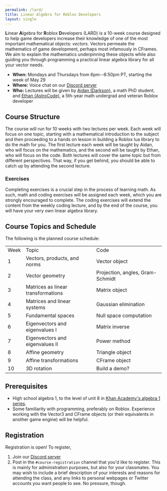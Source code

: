 ```yaml
---
permalink: /lard/
title: Linear Algebra for Roblox Developers
layout: single
---
```


**L**inear **A**lgebra for **R**oblox **D**evelopers (LARD) is a 10-week course designed to help game developers increase their knowledge of one of the most important mathematical objects: *vectors*. Vectors permeate the mathematics of game development, perhaps most infamously in CFrames. We aim to explain the mathematics underpinning these objects while also guiding you through programming a practical linear algebra library for all your vector needs.

* **When:** Mondays and Thursdays from 6pm--6:50pm PT, starting the week of May 29
* **Where:** Voice chat on our [Discord server](https://discord.gg/Mpy5MwqeWc)
* **Who:** Lectures will be given by [Aidan (Darkson)](https://aidan-epperly.github.io/), a math PhD student, and [Ethan (AstroCode)](https://ecurtiss.dev), a 5th-year math undergrad and veteran Roblox developer

## Course Structure

The course will run for 10 weeks with two lectures per week. Each week will focus on one topic, starting with a mathematical introduction to the subject and then proceeding to a hands on lesson in building a Roblox lua library to do the math for you. The first lecture each week will be taught by Aidan, who will focus on the mathematics, and the second will be taught by Ethan, who will focus on the code. Both lectures will cover the same topic but from different perspectives. That way, if you get behind, you should be able to catch up by attending the second lecture.


### Exercises
Completing exercises is a crucial step in the process of learning math. As such, math and coding exercises will be assigned each week, which you are strongly encouraged to complete. The coding exercises will extend the content from the weekly coding lecture, and by the end of the course, you will have your very own linear algebra library.

## Course Topics and Schedule

The following is the planned course schedule:
<table>
	<tr>
		<td>Week</td>
		<td>Topic</td>
		<td>Code</td>
	</tr>
	<tr>
		<td>1</td>
		<td>Vectors, products, and norms</td>
		<td>Vector object</td>
	</tr>
	<tr>
		<td>2</td>
		<td>Vector geometry</td>
		<td>Projection, angles, Gram-Schmidt</td>
	</tr>
	<tr>
		<td>3</td>
		<td>Matrices as linear transformations</td>
		<td>Matrix object</td>
	</tr>
	<tr>
		<td>4</td>
		<td>Matrices and linear systems</td>
		<td>Gaussian elimination</td>
	</tr>
	<tr>
		<td>5</td>
		<td>Fundamental spaces</td>
		<td>Null space computation</td>
	</tr>
	<tr>
		<td>6</td>
		<td>Eigenvectors and eigenvalues I</td>
		<td>Matrix inverse</td>
	</tr>
	<tr>
		<td>7</td>
		<td>Eigenvectors and eigenvalues II</td>
		<td>Power method</td>
	</tr>
	<tr>
		<td>8</td>
		<td>Affine geometry</td>
		<td>Triangle object</td>
	</tr>
	<tr>
		<td>9</td>
		<td>Affine transformations</td>
		<td>CFrame object</td>
	</tr>
	<tr>
		<td>10</td>
		<td>3D rotation</td>
		<td>Build a demo?</td>
	</tr>
</table>

## Prerequisites

* High school algebra 1, to the level of unit 8 in [Khan Academy's algebra 1 series](https://www.khanacademy.org/math/algebra).
* Some familiarity with programming, preferably on Roblox. Experience working with the Vector3 and CFrame objects (or their equivalents in another game engine) will be helpful.

## Registration

Registration is open! To register,
1. Join our [Discord server](https://discord.gg/Mpy5MwqeWc)
2. Post in the `#course-registration` channel that you'd like to register. This is mainly for administration purposes, but also for your classmates. You may wish to include a brief description of your interests and reasons for attending the class, and any links to personal webpages or Twitter accounts you want people to see. No pressure, though.